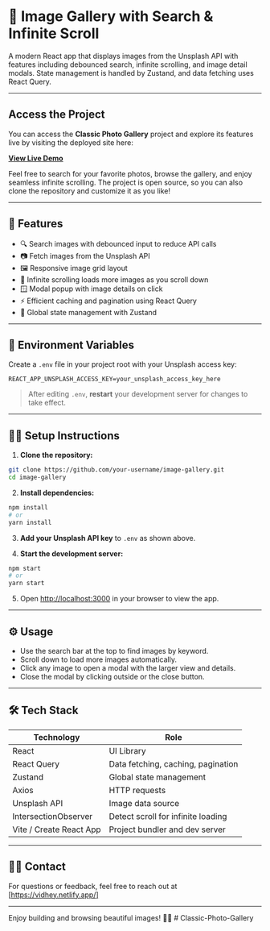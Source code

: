 # 📸 Image Gallery with Search & Infinite Scroll

A modern React app that displays images from the Unsplash API with features including debounced search, infinite scrolling, and image detail modals. State management is handled by Zustand, and data fetching uses React Query.

---

## Access the Project

You can access the **Classic Photo Gallery** project and explore its features live by visiting the deployed site here:

[**View Live Demo**](https://cpgallery.netlify.app)

Feel free to search for your favorite photos, browse the gallery, and enjoy seamless infinite scrolling. The project is open source, so you can also clone the repository and customize it as you like!

---

## 🚀 Features

- 🔍 Search images with debounced input to reduce API calls  
- 📷 Fetch images from the Unsplash API  
- 🖼️ Responsive image grid layout  
- 🔄 Infinite scrolling loads more images as you scroll down  
- 🪟 Modal popup with image details on click  
- ⚡ Efficient caching and pagination using React Query  
- 🔧 Global state management with Zustand  

---

## 🔑 Environment Variables

Create a `.env` file in your project root with your Unsplash access key:

```
REACT_APP_UNSPLASH_ACCESS_KEY=your_unsplash_access_key_here
```

> After editing `.env`, **restart** your development server for changes to take effect.

---

## 🧑‍💻 Setup Instructions

1. **Clone the repository:**

```bash
git clone https://github.com/your-username/image-gallery.git
cd image-gallery
```

2. **Install dependencies:**

```bash
npm install
# or
yarn install
```

3. **Add your Unsplash API key** to `.env` as shown above.

4. **Start the development server:**

```bash
npm start
# or
yarn start
```

5. Open [http://localhost:3000](http://localhost:3000) in your browser to view the app.

---

## ⚙️ Usage

- Use the search bar at the top to find images by keyword.  
- Scroll down to load more images automatically.  
- Click any image to open a modal with the larger view and details.  
- Close the modal by clicking outside or the close button.

---

## 🛠️ Tech Stack

| Technology      | Role                                   |
|-----------------|---------------------------------------|
| React           | UI Library                            |
| React Query     | Data fetching, caching, pagination    |
| Zustand         | Global state management                |
| Axios           | HTTP requests                         |
| Unsplash API    | Image data source                     |
| IntersectionObserver | Detect scroll for infinite loading |
| Vite / Create React App | Project bundler and dev server    |

---

## 🙋‍♂️ Contact

For questions or feedback, feel free to reach out at [https://vidhey.netlify.app/]

---

Enjoy building and browsing beautiful images! 📸✨
#   C l a s s i c - P h o t o - G a l l e r y 
 
 
